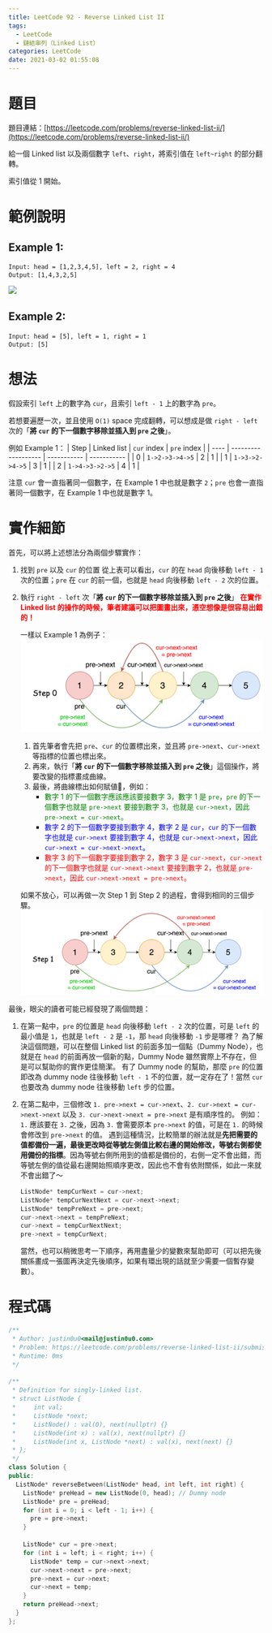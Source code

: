 ```yaml
---
title: LeetCode 92 - Reverse Linked List II
tags:
  - LeetCode
  - 鏈結串列（Linked List）
categories: LeetCode
date: 2021-03-02 01:55:08
---
```


# 題目
題目連結：[https://leetcode.com/problems/reverse-linked-list-ii/](https://leetcode.com/problems/reverse-linked-list-ii/)

給一個 Linked list 以及兩個數字 `left`、`right`，將索引值在 `left~right` 的部分翻轉。

索引值從 1 開始。

# 範例說明

## Example 1:

```
Input: head = [1,2,3,4,5], left = 2, right = 4
Output: [1,4,3,2,5]
```

![](/assets/LeetCode-Reverse-Linked-List-II/rev2ex.jpg)

<!-- More -->

## Example 2:

```
Input: head = [5], left = 1, right = 1
Output: [5]
```

# 想法

假設索引 `left` 上的數字為 `cur`，且索引 `left - 1` 上的數字為 `pre`。

若想要遍歷一次，並且使用 `O(1)` space 完成翻轉，可以想成是做 `right - left` 次的「**將 `cur` 的下一個數字移除並插入到 `pre` 之後**」。

例如 Example 1：
| Step |     Linked list     | `cur` index | `pre` index |
| ---- | ------------------- | ----------- | ----------- |
| 0    | `1->2->3->4->5`     | 2           | 1           |
| 1    | `1->3->2->4->5`     | 3           | 1           |
| 2    | `1->4->3->2->5`     | 4           | 1           |

注意 `cur` 會一直指著同一個數字，在 Example 1 中也就是數字 `2`；`pre` 也會一直指著同一個數字，在 Example 1 中也就是數字 1。

# 實作細節

首先，可以將上述想法分為兩個步驟實作：
1. 找到 `pre` 以及 `cur` 的位置
   從上表可以看出，`cur` 的在 `head` 向後移動 `left - 1` 次的位置；`pre` 在 `cur` 的前一個，也就是 `head` 向後移動 `left - 2` 次的位置。
2. 執行 `right - left` 次「**將 `cur` 的下一個數字移除並插入到 `pre` 之後**」
   **<font color="red">在實作 Linked list 的操作的時候，筆者建議可以把圖畫出來，憑空想像是很容易出錯的！</font>**
   
   一樣以 Example 1 為例子：
   ![](/assets/LeetCode-Reverse-Linked-List-II/00.png)
   1. 首先筆者會先把 `pre`、`cur` 的位置標出來，並且將 `pre->next`、`cur->next` 等指標的位置也標出來。
   2. 再來，執行「**將 `cur` 的下一個數字移除並插入到 `pre` 之後**」這個操作，將要改變的指標畫成曲線。
   3. 最後，將曲線標出如何賦値，例如：
      - <font color="green">數字 1 的下一個數字應該應該要接數字 3，數字 1 是 `pre`，`pre` 的下一個數字也就是 `pre->next` 要接到數字 3，也就是 `cur->next`，因此 `pre->next = cur->next`。</font>
      - <font color="blue">數字 2 的下一個數字要接到數字 4，數字 2 是 `cur`，`cur` 的下一個數字也就是 `cur->next` 要接到數字 4，也就是 `cur->next->next`，因此 `cur->next = cur->next->next`。</font>
      - <font color="red">數字 3 的下一個數字要接到數字 2，數字 3 是 `cur->next`，`cur->next` 的下一個數字也就是 `cur->next->next` 要接到數字 2，也就是 `pre->next`，因此 `cur->next->next = pre->next`。</font>
  
    如果不放心，可以再做一次 Step 1 到 Step 2 的過程，會得到相同的三個步驟。
    ![](/assets/LeetCode-Reverse-Linked-List-II/01.png)

最後，眼尖的讀者可能已經發現了兩個問題：
1. 在第一點中，`pre` 的位置是 `head` 向後移動 `left - 2` 次的位置，可是 `left` 的最小值是 `1`，也就是 `left - 2` 是 `-1`，那 `head` 向後移動 `-1` 步是哪裡？
  為了解決這個問題，可以在整個 Linked list 的前面多加一個點（Dummy Node），也就是在 `head` 的前面再放一個新的點，Dummy Node 雖然實際上不存在，但是可以幫助你的實作更佳簡潔。
  有了 Dummy node 的幫助，那麼 `pre` 的位置即改為 dummy node 往後移動 `left - 1` 不的位置，就一定存在了！當然 `cur` 也要改為 dummy node 往後移動 `left` 步的位置。
2. 在第二點中，三個修改 `1. pre->next = cur->next`、`2. cur->next = cur->next->next` 以及 `3. cur->next->next = pre->next` 是有順序性的。
  例如： `1.` 應該要在 `3.` 之後，因為 `3.` 會需要原本 `pre->next` 的值，可是在 `1.` 的時候會修改到 `pre->next` 的值。
  遇到這種情況，比較簡單的辦法就是**先把需要的值都備份一遍，最後更改時從等號左側值比較右邊的開始修改，等號右側都使用備份的指標**。因為等號右側所用到的值都是備份的，右側一定不會出錯，而等號左側的值從最右邊開始照順序更改，因此也不會有依附關係，如此一來就不會出錯了～
    ```cpp
    ListNode* tempCurNext = cur->next;
    ListNode* tempCurNextNext = cur->next->next;
    ListNode* tempPreNext = pre->next;
    cur->next->next = tempPreNext;
    cur->next = tempCurNextNext;
    pre->next = tempCurNext;
    ```

    當然，也可以稍微思考一下順序，再用盡量少的變數來幫助即可（可以把先後關係畫成一張圖再決定先後順序，如果有環出現的話就至少需要一個暫存變數）。

# 程式碼

```cpp
/**
 * Author: justin0u0<mail@justin0u0.com>
 * Problem: https://leetcode.com/problems/reverse-linked-list-ii/submissions/
 * Runtime: 0ms
 */

/**
 * Definition for singly-linked list.
 * struct ListNode {
 *     int val;
 *     ListNode *next;
 *     ListNode() : val(0), next(nullptr) {}
 *     ListNode(int x) : val(x), next(nullptr) {}
 *     ListNode(int x, ListNode *next) : val(x), next(next) {}
 * };
 */
class Solution {
public:
  ListNode* reverseBetween(ListNode* head, int left, int right) {
    ListNode* preHead = new ListNode(0, head); // Dummy node
    ListNode* pre = preHead;
    for (int i = 0; i < left - 1; i++) {
      pre = pre->next;
    }

    ListNode* cur = pre->next;
    for (int i = left; i < right; i++) {
      ListNode* temp = cur->next->next;
      cur->next->next = pre->next;
      pre->next = cur->next;
      cur->next = temp;
    }
    return preHead->next;
  }
};

```
